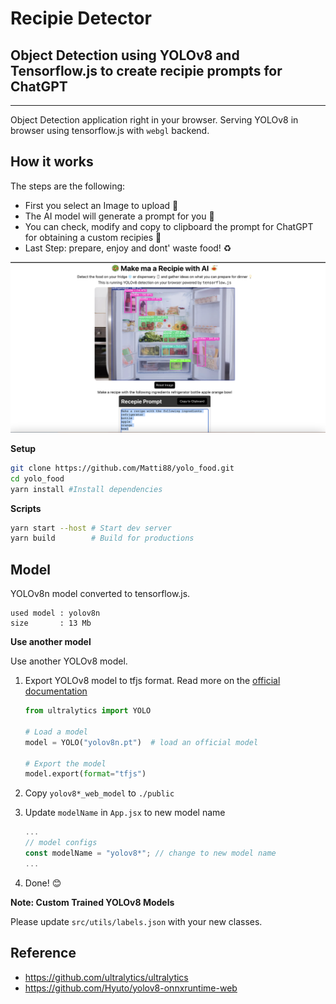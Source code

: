 # Recipie Detector
## Object Detection using YOLOv8 and Tensorflow.js to create recipie prompts for ChatGPT


---

Object Detection application right in your browser. Serving YOLOv8 in browser using tensorflow.js
with `webgl` backend.


## How it works
The steps are the following:
- First you select an Image to upload 📸
- The AI model will generate a prompt for you 🧠
- You can check, modify and copy to clipboard the prompt for ChatGPT for obtaining a custom recipies 🍱
- Last Step: prepare, enjoy and dont' waste food! ♻️


![How it works](public/HowITworks.png)



**Setup**

```bash
git clone https://github.com/Matti88/yolo_food.git
cd yolo_food
yarn install #Install dependencies
```

**Scripts**

```bash
yarn start --host # Start dev server
yarn build        # Build for productions
```

## Model

YOLOv8n model converted to tensorflow.js.

```
used model : yolov8n
size       : 13 Mb
```

**Use another model**

Use another YOLOv8 model.

1. Export YOLOv8 model to tfjs format. Read more on the [official documentation](https://docs.ultralytics.com/tasks/detection/#export)

   ```python
   from ultralytics import YOLO

   # Load a model
   model = YOLO("yolov8n.pt")  # load an official model

   # Export the model
   model.export(format="tfjs")
   ```

2. Copy `yolov8*_web_model` to `./public`
3. Update `modelName` in `App.jsx` to new model name
   ```jsx
   ...
   // model configs
   const modelName = "yolov8*"; // change to new model name
   ...
   ```
4. Done! 😊

**Note: Custom Trained YOLOv8 Models**

Please update `src/utils/labels.json` with your new classes.

## Reference

- https://github.com/ultralytics/ultralytics
- https://github.com/Hyuto/yolov8-onnxruntime-web
